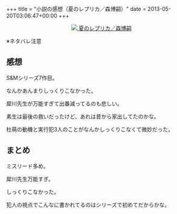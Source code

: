 +++
title = "小説の感想（夏のレプリカ／森博嗣）"
date = 2013-05-20T03:06:47+00:00
+++

<div style="text-align: center;">
  <a href="http://www.amazon.co.jp/gp/product/406273012X/ref=as_li_ss_il?ie=UTF8&#038;camp=247&#038;creative=7399&#038;creativeASIN=406273012X&#038;linkCode=as2&#038;tag=5000164-22"><img border="0" src="http://ws-fe.amazon-adsystem.com/widgets/q?_encoding=UTF8&#038;ASIN=406273012X&#038;Format=_SL160_&#038;ID=AsinImage&#038;MarketPlace=JP&#038;ServiceVersion=20070822&#038;WS=1&#038;tag=5000164-22" />  
<span>夏のレプリカ／森博嗣</span></a><img src="http://ir-jp.amazon-adsystem.com/e/ir?t=5000164-22&#038;l=as2&#038;o=9&#038;a=406273012X" width="1" height="1" border="0" alt="" style="border:none !important; margin:0px !important;" />
</div>

※ネタバレ注意

## 感想

S&#038;Mシリーズ7作目。

なんかあんまりしっくりこなかった。

犀川先生が万能すぎて出番減ってるのも悲しい。

素生は最後の救いだったけど、あれは昔から家出してたのかな。

杜萌の動機と実行犯3人のことがなんかしっくりこなくて微妙だった。

## まとめ

ミスリード多め。

犀川先生万能すぎ。

しっくりこなかった。

犯人の視点でこんなに書かれてるのはシリーズで初めてだからかな。

